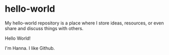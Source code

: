 # hello-world
My hello-world repository is a place where I store ideas, resources, or even share and discuss things with others. 

Hello World!

I'm Hanna. I like Github.
